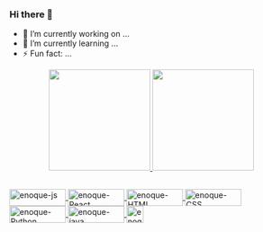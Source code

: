 ### Hi there 👋

- 🔭 I’m currently working on ...
- 🌱 I’m currently learning ...
- ⚡ Fun fact: ...

<div  align="center">
  <a href="https://github.com/enoquerogerio">
  <img height="180em" src="https://github-readme-stats.vercel.app/api?username=enoquerogerio&show_icons=true&theme=dracula&include_all_commits=true&count_private=true"/>
  <img height="180em" src="https://github-readme-stats.vercel.app/api/top-langs/?username=enoquerogerio&layout=compact&langs_count=7&theme=dracula"/>
</div>
  
##
<div style="display: inline_block">
  <img align="center" alt="enoque-js" height="30" width="100" src="https://badges.aleen42.com/src/javascript.svg" />
  <img align="center" alt="enoque-React" height="30" width="100"  src="https://badges.aleen42.com/src/react.svg"/>
  <img align="center" alt="enoque-HTML" height="30" width="100" src="https://img.shields.io/badge/HTML5-E34F26?style=for-the-badge&logo=html5&logoColor=white">
  <img align="center" alt="enoque-CSS" height="30" width="100" src="https://img.shields.io/badge/CSS3-1572B6?style=for-the-badge&logo=css3&logoColor=white">
  <img align="center" alt="enoque-Python" height="30" width="100"  src="https://badges.aleen42.com/src/python.svg" alt="badge"/>
  <img align="center" alt="enoque-java" height="30" width="100" src="https://badges.aleen42.com/src/java.svg">
  <img align="center" alt="enoque-HTML" height="30" src="https://img.shields.io/badge/C-00599C?style=for-the-badge&logo=c&logoColor=white">
  
</div>



